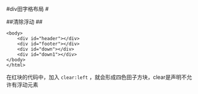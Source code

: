 #div田字格布局 #

##清除浮动 ##
    <!DOCTYPE html>
    <html>
    <head>
    	<meta charset="utf-8">
    	<meta http-equiv="X-UA-Compatible" content="IE=edge">
    	<title></title>
    	<style>
    		#header{
    			float: left;
    			background-color: blue;
    			width: 200px;
    			height:200px;
    		}
    		#footer{
    			float: left;
    			background-color: gray;
    			width: 200px;
    			height:200px;
    		}
    		#down{
    			float: left;
    			background-color: red;
    			width:200px;
    			height: 200px;
    			clear: left;
    		}
    		#down1{
    			float: left;
    			background-color: orange;
    			width: 200px;
    			height: 200px;
    		}
    	</style>
    </head>
    
    <body>
    	<div id="header"></div>
    	<div id="footer"></div>
    	<div id="down"></div>
    	<div id="down1"></div>
    </body>
    </html>


在红块的代码中，加入 `clear:left` ，就会形成四色田子方块，clear是声明不允许有浮动元素